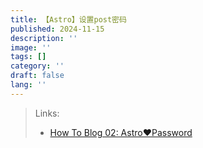 ```yaml
---
title: 【Astro】设置post密码
published: 2024-11-15
description: ''
image: ''
tags: []
category: ''
draft: false 
lang: ''
---
```

> Links:
> - [How To Blog 02: Astro❤️Password](https://blog.mmf.moe/post/blog-02-password/#%E5%AE%9A%E4%B9%89%E4%B8%80%E4%B8%AA%E5%AF%86%E7%A0%81)